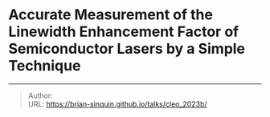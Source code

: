 # Accurate Measurement of the Linewidth Enhancement Factor of Semiconductor Lasers by a Simple Technique



---

> Author:   
> URL: https://brian-sinquin.github.io/talks/cleo_2023b/  


